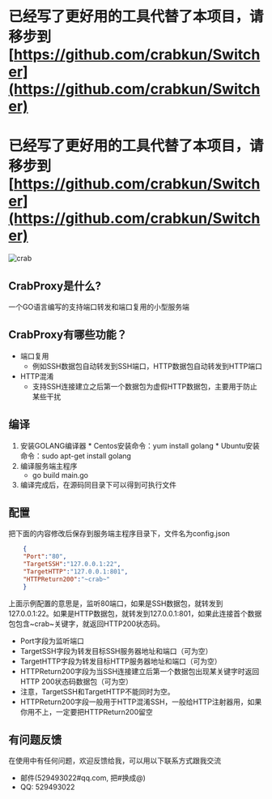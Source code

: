 # 已经写了更好用的工具代替了本项目，请移步到[https://github.com/crabkun/Switcher](https://github.com/crabkun/Switcher)
# 已经写了更好用的工具代替了本项目，请移步到[https://github.com/crabkun/Switcher](https://github.com/crabkun/Switcher)
![crab](https://www.crab.pub/crabs.png)

## CrabProxy是什么?
一个GO语言编写的支持端口转发和端口复用的小型服务端


## CrabProxy有哪些功能？

* 端口复用
    *  例如SSH数据包自动转发到SSH端口，HTTP数据包自动转发到HTTP端口
* HTTP混淆
    *   支持SSH连接建立之后第一个数据包为虚假HTTP数据包，主要用于防止某些干扰


## 编译

 1.  安装GOLANG编译器
    *   Centos安装命令：yum install golang
    *   Ubuntu安装命令：sudo apt-get install golang
 2. 编译服务端主程序
    *   go build main.go
 3. 编译完成后，在源码同目录下可以得到可执行文件


## 配置

把下面的内容修改后保存到服务端主程序目录下，文件名为config.json
```json
    {
    "Port":"80",
    "TargetSSH":"127.0.0.1:22",
    "TargetHTTP":"127.0.0.1:801",
    "HTTPReturn200":"~crab~"
    }
```
上面示例配置的意思是，监听80端口，如果是SSH数据包，就转发到127.0.0.1:22。如果是HTTP数据包，就转发到127.0.0.1:801，如果此连接首个数据包包含\~crab\~关键字，就返回HTTP200状态码。

* Port字段为监听端口
* TargetSSH字段为转发目标SSH服务器地址和端口（可为空）
* TargetHTTP字段为转发目标HTTP服务器地址和端口（可为空）
* HTTPReturn200字段为当SSH连接建立后第一个数据包出现某关键字时返回HTTP 200状态码数据包（可为空）
* 注意，TargetSSH和TargetHTTP不能同时为空。
* HTTPReturn200字段一般用于HTTP混淆SSH，一般给HTTP注射器用，如果你用不上，一定要把HTTPReturn200留空


## 有问题反馈
在使用中有任何问题，欢迎反馈给我，可以用以下联系方式跟我交流

* 邮件(529493022#qq.com, 把#换成@)
* QQ: 529493022

